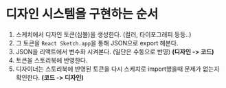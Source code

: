 # 디자인 시스템을 구현하는 순서

1. 스케치에서 디자인 토큰(심볼)을 생성한다. (컬러, 타이포그래피 등등..)
2. 그 토큰을 `React Sketch.app`을 통해 JSON으로 export 해본다.
3. JSON을 리액트에서 변수화 시켜본다. (일단은 수동으로 반영) **(디자인 -> 코드)**
4. 토큰을 스토리북에 반영한다.
5. 디자이너는 스토리북에 반영된 토큰을 다시 스케치로 import했을때 문제가 없는지 확인한다. **(코드 -> 디자인)**
